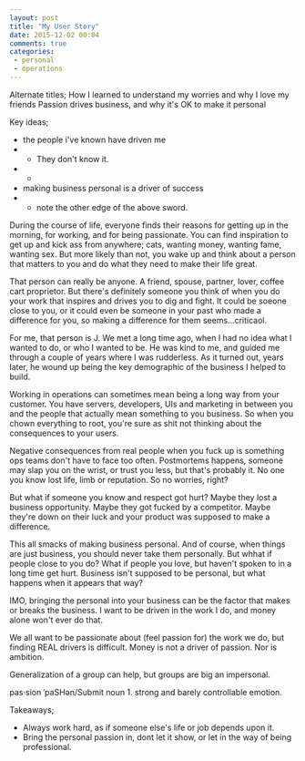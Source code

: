 ```yaml
---
layout: post
title: "My User Story"
date: 2015-12-02 00:04
comments: true
categories: 
 - personal
 - operations
---
```


Alternate titles;
How I learned to understand my worries and why I love my friends
Passion drives business, and why it's OK to make it personal

Key ideas;
 - the people i've known have driven me
 - - They don't know it.
 - - 
 - making business personal is a driver of success
 - - note the other edge of the above sword.

During the course of life, everyone finds their reasons for getting up in the
morning, for working, and for being passionate. You can find inspiration to get
up and kick ass from anywhere; cats, wanting money, wanting fame, wanting sex.
But more likely than not, you wake up and think about a person that matters to
you and do what they need to make their life great.

That person can really be anyone. A friend, spouse, partner, lover, coffee cart
proprietor. But there's definitely someone you think of when you do your work
that inspires and drives you to dig and fight. It could be soeone close to you,
or it could even be someone in your past who made a difference for you, so
making a difference for them seems...criticaol.

For me, that person is J. We met a long time ago, when I had no idea what I
wanted to do, or who I wanted to be. He was kind to me, and guided me through a
couple of years where I was rudderless. As it turned out, years later, he wound
up being the key demographic of the business I helped to build. 

Working in operations can sometimes mean being a long way from your customer.
You have servers, developers, UIs and marketing in between you and the people
that actually mean something to you business. So when you chown everything to
root, you're sure as shit not thinking about the consequences to your users.

Negative consequences from real people when you fuck up is something ops teams
don't have to face too often. Postmortems happens, someone may slap you on the
wrist, or trust you less, but that's probably it. No one you know lost life,
limb or reputation. So no worries, right?

But what if someone you know and respect got hurt? Maybe they lost a business
opportunity. Maybe they got fucked by a competitor. Maybe they're down on their
luck and your product was supposed to make a difference.

This all smacks of making business personal. And of course, when things are just
business, you should never take them personally. But whhat if people close to
you do? What if people you love, but haven't spoken to in a long time get hurt.
Business isn't supposed to be personal, but what happens when it appears
that way?

IMO, bringing the personal into your business can be the factor that makes or
breaks the business. I want to be driven in the work I do, and money alone won't
ever do that. 

We all want to be passionate about (feel passion for) the work we do, but
finding REAL drivers is difficult. Money is not a driver of passion.  Nor is
ambition. 

Generalization of a group can help, but groups are big an impersonal.   


pas·sion
ˈpaSHən/Submit
noun
1.
strong and barely controllable emotion.

Takeaways;
 - Always work hard, as if someone else's life or job depends upon it.
 - Bring the personal passion in, dont let it show, or let in the way of being
 professional.